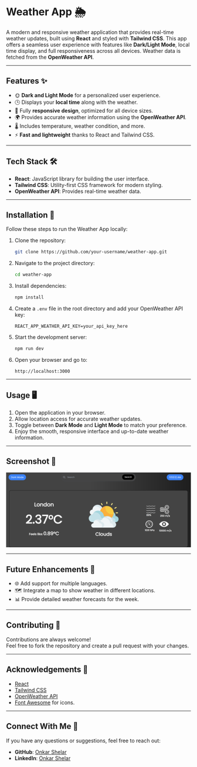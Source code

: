 # Weather App 🌦️

A modern and responsive weather application that provides real-time weather updates, built using **React** and styled with **Tailwind CSS**. This app offers a seamless user experience with features like **Dark/Light Mode**, local time display, and full responsiveness across all devices. Weather data is fetched from the **OpenWeather API**.

---

## Features ✨

- 🌞 **Dark and Light Mode** for a personalized user experience.
- 🕒 Displays your **local time** along with the weather.
- 📱 Fully **responsive design**, optimized for all device sizes.
- 🌍 Provides accurate weather information using the **OpenWeather API**.
- 🌡️ Includes temperature, weather condition, and more.
- ⚡ **Fast and lightweight** thanks to React and Tailwind CSS.

---

## Tech Stack 🛠️

- **React**: JavaScript library for building the user interface.
- **Tailwind CSS**: Utility-first CSS framework for modern styling.
- **OpenWeather API**: Provides real-time weather data.

---

## Installation 🚀

Follow these steps to run the Weather App locally:

1. Clone the repository:
   ```bash
   git clone https://github.com/your-username/weather-app.git
   ```
2. Navigate to the project directory:
   ```bash
   cd weather-app
   ```
3. Install dependencies:
   ```bash
   npm install
   ```
4. Create a `.env` file in the root directory and add your OpenWeather API key:
   ```env
   REACT_APP_WEATHER_API_KEY=your_api_key_here
   ```
5. Start the development server:
   ```bash
   npm run dev
   ```
6. Open your browser and go to:
   ```
   http://localhost:3000
   ```

---

## Usage 🖥️

1. Open the application in your browser.
2. Allow location access for accurate weather updates.
3. Toggle between **Dark Mode** and **Light Mode** to match your preference.
4. Enjoy the smooth, responsive interface and up-to-date weather information.

---

## Screenshot 📸

<img src="src/assets/img/Weather App SS.png" />

---

## Future Enhancements 🚧

- 🌐 Add support for multiple languages.
- 🗺️ Integrate a map to show weather in different locations.
- 📊 Provide detailed weather forecasts for the week.

---

## Contributing 🤝

Contributions are always welcome!  
Feel free to fork the repository and create a pull request with your changes.


---

## Acknowledgements 🙏

- [React](https://reactjs.org/)
- [Tailwind CSS](https://tailwindcss.com/)
- [OpenWeather API](https://openweathermap.org/api)
- [Font Awesome](https://fontawesome.com/) for icons.

---

## Connect With Me 💬

If you have any questions or suggestions, feel free to reach out:

- **GitHub**: [Onkar Shelar](https://github.com/OnkarShelarr)
- **LinkedIn**: [Onkar Shelar](https://www.linkedin.com/in/shelaronkar/)

